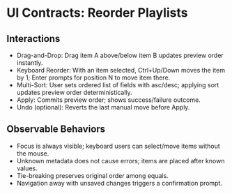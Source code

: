 # UI Contracts: Reorder Playlists

## Interactions

- Drag-and-Drop: Drag item A above/below item B updates preview order instantly.
- Keyboard Reorder: With an item selected, Ctrl+Up/Down moves the item by 1; Enter prompts for position N to move item there.
- Multi-Sort: User sets ordered list of fields with asc/desc; applying sort updates preview order deterministically.
- Apply: Commits preview order; shows success/failure outcome.
- Undo (optional): Reverts the last manual move before Apply.

## Observable Behaviors

- Focus is always visible; keyboard users can select/move items without the mouse.
- Unknown metadata does not cause errors; items are placed after known values.
- Tie-breaking preserves original order among equals.
- Navigation away with unsaved changes triggers a confirmation prompt.
